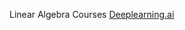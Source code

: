 Linear Algebra Courses
[Deeplearning.ai](https://www.coursera.org/learn/machine-learning-linear-algebra/)


